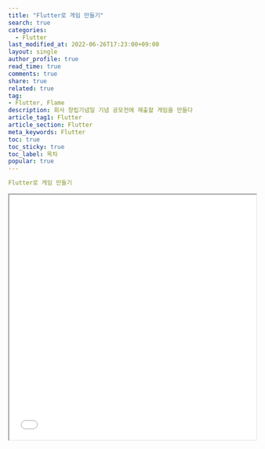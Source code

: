```yaml
---
title: "Flutter로 게임 만들기"
search: true
categories:
  - Flutter
last_modified_at: 2022-06-26T17:23:00+09:00
layout: single
author_profile: true
read_time: true
comments: true
share: true
related: true
tag:
- Flutter, Flame
description: 회사 창립기념일 기념 공모전에 제출할 게임을 만들다
article_tag1: Flutter
article_section: Flutter
meta_keywords: Flutter
toc: true
toc_sticky: true
toc_label: 목차
popular: true
---
```


```yaml
Flutter로 게임 만들기
```

<iframe src="../../../assets/kkomi_run/index.html" width="100%" height="500"></iframe>
